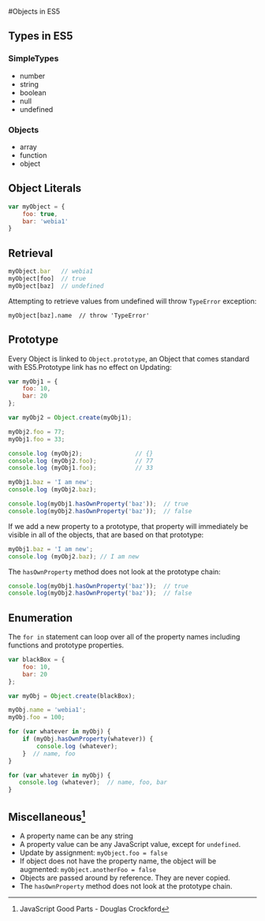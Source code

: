 #Objects in ES5

## Types in ES5
### SimpleTypes
* number
* string
* boolean
* null
* undefined

### Objects
* array
* function
* object

## Object Literals

```javascript
var myObject = {
	foo: true,
	bar: 'webia1'
}
```

## Retrieval

```javascript
myObject.bar   // webia1
myObject[foo]  // true
myObject[baz]  // undefined 
```
Attempting to retrieve values from undefined will throw `TypeError` exception:

`myObject[baz].name  // throw 'TypeError'`

## Prototype

Every Object is linked to `Object.prototype`, an Object that comes standard with ES5.Prototype link has no effect on Updating:

```javascript
var myObj1 = {
    foo: 10,
    bar: 20
};

var myObj2 = Object.create(myObj1);

myObj2.foo = 77;
myObj1.foo = 33;

console.log (myObj2);               // {}
console.log (myObj2.foo);           // 77
console.log (myObj1.foo);           // 33

myObj1.baz = 'I am new';
console.log (myObj2.baz);

console.log(myObj1.hasOwnProperty('baz'));  // true
console.log(myObj2.hasOwnProperty('baz'));  // false
```

If we add a new property to a prototype, that property will immediately be visible in all of the objects, that are based on that prototype:

```javascript
myObj1.baz = 'I am new';
console.log (myObj2.baz); // I am new 
```

The `hasOwnProperty` method does not look at the prototype chain:

```javascript
console.log(myObj1.hasOwnProperty('baz'));  // true
console.log(myObj2.hasOwnProperty('baz'));  // false
```

## Enumeration

The `for in` statement can loop over all of the property names including functions and prototype properties.

```javascript
var blackBox = {
    foo: 10,
    bar: 20
};

var myObj = Object.create(blackBox);

myObj.name = 'webia1';
myObj.foo = 100;

for (var whatever in myObj) {
    if (myObj.hasOwnProperty(whatever)) {
        console.log (whatever);
    }  // name, foo
}

for (var whatever in myObj) {
   console.log (whatever);  // name, foo, bar
}
```


## Miscellaneous[^1]

* A property name can be any string
* A property value can be any JavaScript value, except for `undefined`.
* Update by assignment: `myObject.foo = false`
* If object does not have the property name, the object will be augmented: `myObject.anotherFoo = false`
* Objects are passed around by reference. They are never copied.
* The `hasOwnProperty` method does not look at the prototype chain.

[^1]: JavaScript Good Parts - Douglas Crockford